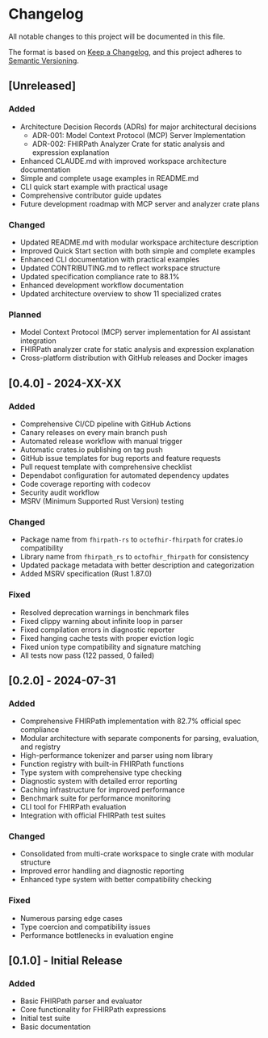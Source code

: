 # Changelog

All notable changes to this project will be documented in this file.

The format is based on [Keep a Changelog](https://keepachangelog.com/en/1.0.0/),
and this project adheres to [Semantic Versioning](https://semver.org/spec/v2.0.0.html).

## [Unreleased]

### Added
- Architecture Decision Records (ADRs) for major architectural decisions
  - ADR-001: Model Context Protocol (MCP) Server Implementation
  - ADR-002: FHIRPath Analyzer Crate for static analysis and expression explanation
- Enhanced CLAUDE.md with improved workspace architecture documentation
- Simple and complete usage examples in README.md
- CLI quick start example with practical usage
- Comprehensive contributor guide updates
- Future development roadmap with MCP server and analyzer crate plans

### Changed
- Updated README.md with modular workspace architecture description
- Improved Quick Start section with both simple and complete examples
- Enhanced CLI documentation with practical examples
- Updated CONTRIBUTING.md to reflect workspace structure
- Updated specification compliance rate to 88.1%
- Enhanced development workflow documentation
- Updated architecture overview to show 11 specialized crates

### Planned
- Model Context Protocol (MCP) server implementation for AI assistant integration
- FHIRPath analyzer crate for static analysis and expression explanation
- Cross-platform distribution with GitHub releases and Docker images

## [0.4.0] - 2024-XX-XX

### Added
- Comprehensive CI/CD pipeline with GitHub Actions
- Canary releases on every main branch push
- Automated release workflow with manual trigger
- Automatic crates.io publishing on tag push
- GitHub issue templates for bug reports and feature requests
- Pull request template with comprehensive checklist
- Dependabot configuration for automated dependency updates
- Code coverage reporting with codecov
- Security audit workflow
- MSRV (Minimum Supported Rust Version) testing

### Changed
- Package name from `fhirpath-rs` to `octofhir-fhirpath` for crates.io compatibility
- Library name from `fhirpath_rs` to `octofhir_fhirpath` for consistency
- Updated package metadata with better description and categorization
- Added MSRV specification (Rust 1.87.0)

### Fixed
- Resolved deprecation warnings in benchmark files
- Fixed clippy warning about infinite loop in parser
- Fixed compilation errors in diagnostic reporter
- Fixed hanging cache tests with proper eviction logic
- Fixed union type compatibility and signature matching
- All tests now pass (122 passed, 0 failed)

## [0.2.0] - 2024-07-31

### Added
- Comprehensive FHIRPath implementation with 82.7% official spec compliance
- Modular architecture with separate components for parsing, evaluation, and registry
- High-performance tokenizer and parser using nom library
- Function registry with built-in FHIRPath functions
- Type system with comprehensive type checking
- Diagnostic system with detailed error reporting
- Caching infrastructure for improved performance
- Benchmark suite for performance monitoring
- CLI tool for FHIRPath evaluation
- Integration with official FHIRPath test suites

### Changed
- Consolidated from multi-crate workspace to single crate with modular structure
- Improved error handling and diagnostic reporting
- Enhanced type system with better compatibility checking

### Fixed
- Numerous parsing edge cases
- Type coercion and compatibility issues
- Performance bottlenecks in evaluation engine

## [0.1.0] - Initial Release

### Added
- Basic FHIRPath parser and evaluator
- Core functionality for FHIRPath expressions
- Initial test suite
- Basic documentation
